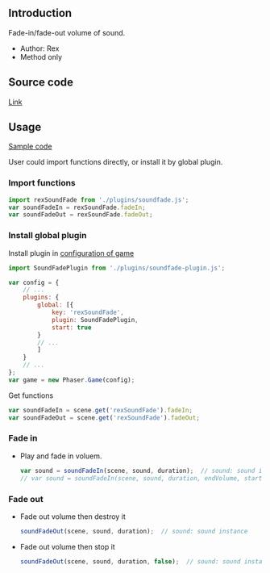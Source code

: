 ## Introduction

Fade-in/fade-out volume of sound.

- Author: Rex
- Method only

## Source code

[Link](https://github.com/rexrainbow/phaser3-rex-notes/blob/master/plugins/soundfade-plugin.js)

## Usage

[Sample code](https://github.com/rexrainbow/phaser3-rex-notes/blob/master/examples/sound-fade)

User could import functions directly, or install it by global plugin.

### Import functions

```javascript
import rexSoundFade from './plugins/soundfade.js';
var soundFadeIn = rexSoundFade.fadeIn;
var soundFadeOut = rexSoundFade.fadeOut;
```

### Install global plugin

Install plugin in [configuration of game](game.md#configuration)

```javascript
import SoundFadePlugin from './plugins/soundfade-plugin.js';

var config = {
    // ...
    plugins: {
        global: [{
            key: 'rexSoundFade',
            plugin: SoundFadePlugin,
            start: true
        }
        // ...
        ]
    }
    // ...
};
var game = new Phaser.Game(config);
```

Get functions

```javascript
var soundFadeIn = scene.get('rexSoundFade').fadeIn;
var soundFadeOut = scene.get('rexSoundFade').fadeOut;
```

### Fade in

- Play and fade in voluem.
    ```javascript
    var sound = soundFadeIn(scene, sound, duration);  // sound: sound instance, or a key of audio cache
    // var sound = soundFadeIn(scene, sound, duration, endVolume, startVolume);
    ```

### Fade out

- Fade out volume then destroy it
    ```javascript
    soundFadeOut(scene, sound, duration);  // sound: sound instance
    ```
- Fade out volume then stop it
    ```javascript
    soundFadeOut(scene, sound, duration, false);  // sound: sound instance
    ```
